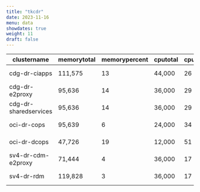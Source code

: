 ```yaml
---
title: "tkcdr"
date: 2023-11-16
menu: data
showdates: true
weight: 11
draft: false
---
```

<!--more-->
| clustername           | memorytotal | memorypercent | cputotal | cpupercent | nodecount | health  | message            |
| --------------------- | ----------- | ------------- | -------- | ---------- | --------- | ------- | ------------------ |
| cdg-dr-ciapps         |     111,575 |            13 |   44,000 |         26 |         7 | HEALTHY | Cluster is healthy |
| cdg-dr-e2proxy        |      95,636 |            14 |   36,000 |         29 |         6 | HEALTHY | Cluster is healthy |
| cdg-dr-sharedservices |      95,636 |            14 |   36,000 |         29 |         6 | HEALTHY | Cluster is healthy |
| oci-dr-cops           |      95,639 |             6 |   24,000 |         34 |         6 | HEALTHY | Cluster is healthy |
| oci-dr-dcops          |      47,726 |            19 |   12,000 |         51 |         3 | HEALTHY | Cluster is healthy |
| sv4-dr-cdm-e2proxy    |      71,444 |             4 |   36,000 |         17 |         6 | HEALTHY | Cluster is healthy |
| sv4-dr-rdm            |     119,828 |             3 |   36,000 |         17 |         6 | HEALTHY | Cluster is healthy |
